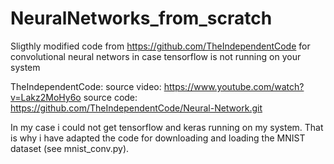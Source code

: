 # NeuralNetworks_from_scratch
Sligthly modified code from https://github.com/TheIndependentCode  for convolutional neural networs in case tensorflow is not running on your system

TheIndependentCode:
source video: https://www.youtube.com/watch?v=Lakz2MoHy6o
source code: https://github.com/TheIndependentCode/Neural-Network.git

In my case i could not get tensorflow and keras running on my system. That is why i have adapted the code for downloading and loading the MNIST dataset (see mnist_conv.py).
